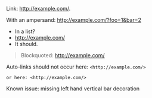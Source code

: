 Link: <http://example.com/>.

With an ampersand: <http://example.com/?foo=1&bar=2>

* In a list?
* <http://example.com/>
* It should.

> Blockquoted: <http://example.com/>

Auto-links should not occur here: `<http://example.com/>`

	or here: <http://example.com/>

Known issue: missing left hand vertical bar decoration
